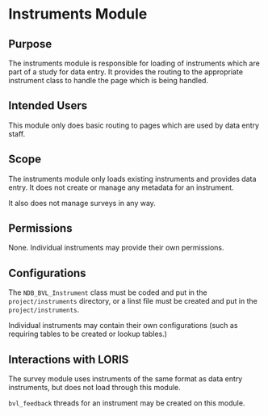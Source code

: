 # Instruments Module

## Purpose

The instruments module is responsible for loading of instruments
which are part of a study for data entry. It provides the routing
to the appropriate instrument class to handle the page which is
being handled.

## Intended Users

This module only does basic routing to pages which are used by data
entry staff.

## Scope

The instruments module only loads existing instruments and provides
data entry. It does not create or manage any metadata for an
instrument.

It also does not manage surveys in any way.

## Permissions

None. Individual instruments may provide their own permissions.

## Configurations

The `NDB_BVL_Instrument` class must be coded and put in the
`project/instruments` directory, or a linst file must be created
and put in the `project/instruments`.

Individual instruments may contain their own configurations (such
as requiring tables to be created or lookup tables.)

## Interactions with LORIS

The survey module uses instruments of the same format as data entry
instruments, but does not load through this module.

`bvl_feedback` threads for an instrument may be created on this
module.
